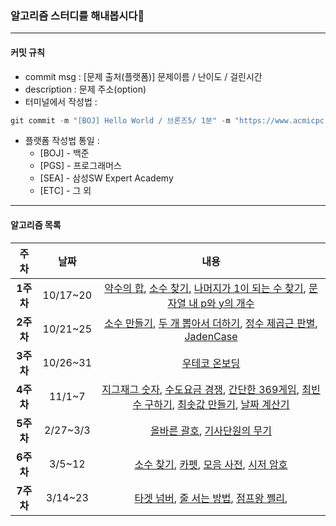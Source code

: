 ### 알고리즘 스터디를 해내봅시다👀

---

#### 커밋 규칙

- commit msg : [문제 출처(플랫폼)] 문제이름 / 난이도 / 걸린시간
- description : 문제 주소(option)
- 터미널에서 작성법 :

```js
git commit -m "[BOJ] Hello World / 브론즈5/ 1분" -m "https://www.acmicpc.net/problem/2557"
```

- 플랫폼 작성법 통일 :
  - [BOJ] - 백준
  - [PGS] - 프로그래머스
  - [SEA] - 삼성SW Expert Academy
  - [ETC] - 그 외

---

#### 알고리즘 목록

|   주차    |   날짜   |                                                                                                                                                                                                                                                                                                                                                                                                                                                                                                                                                                                                                                                                                                                내용                                                                                                                                                                                                                                                                                                                                                                                                                                                                                                                                                                                                                                                                                                                 |
| :-------: | :------: | :---------------------------------------------------------------------------------------------------------------------------------------------------------------------------------------------------------------------------------------------------------------------------------------------------------------------------------------------------------------------------------------------------------------------------------------------------------------------------------------------------------------------------------------------------------------------------------------------------------------------------------------------------------------------------------------------------------------------------------------------------------------------------------------------------------------------------------------------------------------------------------------------------------------------------------------------------------------------------------------------------------------------------------------------------------------------------------------------------------------------------------------------------------------------------------------------------------------------------------------------------------------------------------------------------------------------------------------------------------------------------------------------------------------------------------: |
| **1주차** | 10/17~20 |                                                                                                                                                                                                                                                                                                                                                                                                                                                                                                                                         [약수의 합](https://school.programmers.co.kr/learn/courses/30/lessons/12928), [소수 찾기](https://school.programmers.co.kr/learn/courses/30/lessons/12921), [나머지가 1이 되는 수 찾기](https://school.programmers.co.kr/learn/courses/30/lessons/87389), [문자열 내 p와 y의 개수](https://school.programmers.co.kr/learn/courses/30/lessons/12916)                                                                                                                                                                                                                                                                                                                                                                                                                                                                                                                                         |
| **2주차** | 10/21~25 |                                                                                                                                                                                                                                                                                                                                                                                                                                                                                                                                              [소수 만들기](https://school.programmers.co.kr/learn/courses/30/lessons/12977), [두 개 뽑아서 더하기](https://school.programmers.co.kr/learn/courses/30/lessons/68644), [정수 제곱근 판별](https://school.programmers.co.kr/learn/courses/30/lessons/12934), [JadenCase](https://school.programmers.co.kr/learn/courses/30/lessons/12951)                                                                                                                                                                                                                                                                                                                                                                                                                                                                                                                                              |
| **3주차** | 10/26~31 |                                                                                                                                                                                                                                                                                                                                                                                                                                                                                                                                                                                                                                                                           [우테코 온보딩](https://github.com/woowacourse-precourse/javascript-onboarding)                                                                                                                                                                                                                                                                                                                                                                                                                                                                                                                                                                                                                                                                           |
| **4주차** |  11/1~7  | [지그재그 숫자](https://swexpertacademy.com/main/code/problem/problemDetail.do?problemLevel=2&contestProbId=AV5PxmBqAe8DFAUq&categoryId=AV5PxmBqAe8DFAUq&categoryType=CODE&problemTitle=&orderBy=PASS_RATE&selectCodeLang=JAVA&select-1=2&pageSize=30&pageIndex=1), [수도요금 경쟁](https://swexpertacademy.com/main/code/problem/problemDetail.do?problemLevel=2&contestProbId=AV189xUaI8UCFAZN&categoryId=AV189xUaI8UCFAZN&categoryType=CODE&problemTitle=&orderBy=PASS_RATE&selectCodeLang=JAVA&select-1=2&pageSize=30&pageIndex=1), [간단한 369게임](https://swexpertacademy.com/main/code/problem/problemDetail.do?problemLevel=2&contestProbId=AV5PTeo6AHUDFAUq&categoryId=AV5PTeo6AHUDFAUq&categoryType=CODE&problemTitle=&orderBy=PASS_RATE&selectCodeLang=JAVA&select-1=2&pageSize=30&pageIndex=1), [최빈수 구하기](https://swexpertacademy.com/main/code/problem/problemDetail.do?problemLevel=2&contestProbId=AV13zo1KAAACFAYh&categoryId=AV13zo1KAAACFAYh&categoryType=CODE&problemTitle=&orderBy=PASS_RATE&selectCodeLang=JAVA&select-1=2&pageSize=30&pageIndex=1), [최솟값 만들기](https://school.programmers.co.kr/learn/courses/30/lessons/12941), [날짜 계산기](https://swexpertacademy.com/main/code/problem/problemDetail.do?problemLevel=2&contestProbId=AV5PnnU6AOsDFAUq&categoryId=AV5PnnU6AOsDFAUq&categoryType=CODE&problemTitle=&orderBy=PASS_RATE&selectCodeLang=JAVA&select-1=2&pageSize=10&pageIndex=1) |
| **5주차** | 2/27~3/3 |                                                                                                                                                                                                                                                                                                                                                                                                                                                                                                                                                                                                                                 [올바른 괄호](https://school.programmers.co.kr/learn/courses/30/lessons/12909), [기사단원의 무기](https://school.programmers.co.kr/learn/courses/30/lessons/136798)                                                                                                                                                                                                                                                                                                                                                                                                                                                                                                                                                                                                                                 |
| **6주차** |  3/5~12  |                                                                                                                                                                                                                                                                                                                                                                                                                                                                                                                                                          [소수 찾기](https://school.programmers.co.kr/learn/courses/30/lessons/42839), [카펫](https://school.programmers.co.kr/learn/courses/30/lessons/42842), [모음 사전](https://school.programmers.co.kr/learn/courses/30/lessons/84512), [시저 암호](https://school.programmers.co.kr/learn/courses/30/lessons/12926)                                                                                                                                                                                                                                                                                                                                                                                                                                                                                                                                                          |
| **7주차** | 3/14~23  |                                                                                                                                                                                                                                                                                                                                                                                                                                                                                                                                                                                                        [타겟 넘버](https://school.programmers.co.kr/learn/courses/30/lessons/43165), [줄 서는 방법](https://school.programmers.co.kr/learn/courses/30/lessons/12936), [점프왕 쩰리](https://www.acmicpc.net/problem/16173),                                                                                                                                                                                                                                                                                                                                                                                                                                                                                                                                                                                                         |
